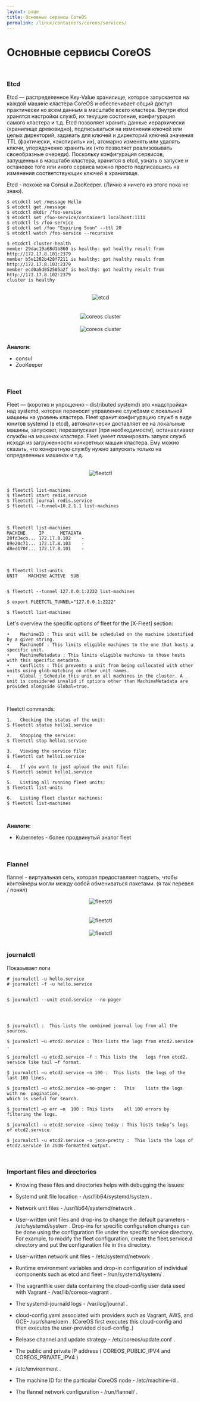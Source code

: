```yaml
---
layout: page
title: Основные сервисы CoreOS
permalink: /linux/containers/coreos/services/
---
```


# Основные сервисы CoreOS


<br/>

### Etcd

Etcd — распределенное Key-Value хранилище, которое запускается на каждой машине кластера CoreOS и обеспечивает общий доступ практически ко всем данным в масштабе всего кластера. Внутри etcd хранятся настройки служб, их текущие состояние, конфигурация самого кластера и т.д. Etcd позволяет хранить данные иерархически (хранилище древовидно), подписываться на изменения ключей или целых директорий, задавать для ключей и директорий ключей значения TTL (фактически, «экспирить» их), атомарно изменять или удалять ключи, упорядоченно хранить их (что позволяет реализовывать своеобразные очереди). Поскольку конфигурация сервисов, запущенных в масштабе кластера, хранится в etcd, узнать о запуске и остановке того или иного сервиса можно просто подписавшись на изменения соответствующих ключей в хранилище.

Etcd - похоже на Consul и ZooKeeper. (Лично я ничего из этого пока не знаю).

    $ etcdctl set /message Hello
    $ etcdctl get /message
    $ etcdctl mkdir /foo-service
    $ etcdctl set /foo-service/container1 localhost:1111
    $ etcdctl ls /foo-service
    $ etcdctl set /foo "Expiring Soon" --ttl 20
    $ etcdctl watch /foo-service --recursive

    $ etcdctl cluster-health
    member 29dac19a68d1b860 is healthy: got healthy result from http://172.17.8.101:2379
    member b5e1282b428f7211 is healthy: got healthy result from http://172.17.8.103:2379
    member ecd0a5d052505a2f is healthy: got healthy result from http://172.17.8.102:2379
    cluster is healthy



<br/>

<div align="center">
    <img src="//files.sysadm.ru/img/linux/containers/coreos/etcd.png" border="0" alt="etcd">
</div>

<br/>

<br/>

<div align="center">
    <img src="//files.sysadm.ru/img/linux/containers/coreos/getting_started_with_coreos/pic1.png" border="0" alt="coreos cluster">
</div>

<br/>

<div align="center">
    <img src="//files.sysadm.ru/img/linux/containers/coreos/getting_started_with_coreos/pic2.png" border="0" alt="coreos cluster">
</div>

<br/>

**Аналоги:**

- consul
- ZooKeeper


<br/>

### Fleet

Fleet — (коротко и упрощенно - distributed systemd) это «надстройка» над systemd, которая переносит управление службами с локальной машины на уровень кластера. Fleet хранит конфигурацию служб в виде юнитов systemd (в etcd), автоматически доставляет ее на локальные машины, запускает, перезапускает (при необходимости), останавливает службы на машинах кластера. Fleet умеет планировать запуск служб исходя из загруженности конкретных машин кластера. Ему можно сказать, что конкретную службу нужно запускать только на определенных машинах и т.д.



<br/>

<div align="center">
    <img src="//files.sysadm.ru/img/linux/containers/coreos/getting_started_with_coreos/pic3.png" border="0" alt="fleetctl">
</div>

<br/>


    $ fleetctl list-machines
    $ fleetctl start redis.service
    $ fleetctl journal redis.service
    $ fleetctl --tunnel=10.2.1.1 list-machines



<br/>


    $ fleetctl list-machines
    MACHINE		IP		METADATA
    20fd3ecb...	172.17.8.102	-
    89e20c71...	172.17.8.103	-
    d8ed170f...	172.17.8.101	-

<br/>

    $ fleetctl list-units   
    UNIT	MACHINE	ACTIVE	SUB


    $ fleetctl --tunnel 127.0.0.1:2222 list-machines

    $ export FLEETCTL_TUNNEL="127.0.0.1:2222"

    $ fleetctl list-machines




Let's overview the specific options of fleet for the [X-Fleet] section:

    •	 MachineID : This unit will be scheduled on the machine identified by a given string.
    •	 MachineOf : This limits eligible machines to the one that hosts a specific unit.
    •	 MachineMetadata : This limits eligible machines to those hosts with this specific metadata.
    •	 Conflicts : This prevents a unit from being collocated with other units using glob-matching on other unit names.
    •	 Global : Schedule this unit on all machines in the cluster. A unit is considered invalid if options other than MachineMetadata are provided alongside Global=true.


<br/>

Fleetctl commands:

    1.	 Checking the status of the unit:
    $ fleetctl status hello1.service

    2.	 Stopping the service:
    $ fleetctl stop hello1.service

    3.	 Viewing the service file:
    $ fleetctl cat hello1.service

    4.	 If you want to just upload the unit file:
    $ fleetctl submit hello1.service

    5.	 Listing all running fleet units:
    $ fleetctl list-units

    6.	 Listing fleet cluster machines:
    $ fleetctl list-machines

<br/>

**Аналоги:**

- Kubernetes - более продвинутый аналог fleet

<br/>

### Flannel

flannel - виртуальная сеть, которая предоставляет подсеть, чтобы контейнеры могли между собой обмениваться пакетами. (я так перевел / понял)


<div align="center">
    <img src="//files.sysadm.ru/img/linux/containers/coreos/getting_started_with_coreos/pic5.png" border="0" alt="fleetctl">
</div>

<br/>


<br/>

<div align="center">
    <img src="//files.sysadm.ru/img/linux/containers/coreos/getting_started_with_coreos/pic6.png" border="0" alt="fleetctl">
</div>

<br/>


<div align="center">
    <img src="//files.sysadm.ru/img/linux/containers/coreos/getting_started_with_coreos/pic7.png" border="0" alt="fleetctl">
</div>



<br/>

### journalctl

Показывает логи

    # journalctl -u hello.service
    # journalctl -f -u hello.service


    $ journalctl --unit etcd.service --no-pager




    $ journalctl :	This lists the combined	journal	log	from all the sources.

    $ journalctl –u	etcd2.service :	This lists the logs from etcd2.service .

    $ journalctl –u	etcd2.service –f : This lists the	logs from etcd2. service like tail –f format.

    $ journalctl –u	etcd2.service –n 100 :	This lists	the	logs of	the	last 100 lines.

    $ journalctl –u	etcd2.service –no-pager :	This	lists the logs with	no	pagination,
    which is useful	for	search.

    $ journalctl –p	err	–n	100 : This lists	all	100	errors by filtering the logs.

    $ journalctl -u	etcd2.service —since today : This lists today’s logs of etcd2.service.

    $ journalctl -u	etcd2.service -o json-pretty :	This lists the logs of etcd2.service in JSON-formatted output.


<br/>


### Important	files	and	directories

* Knowing	these	files	and	directories	helps	with	debugging	the	issues:

* Systemd	unit	file	location	-	 /usr/lib64/systemd/system .

* Network	unit	files	 -	/usr/lib64/systemd/network .

* User-written	unit	files	and	drop-ins	to	change	the	default	parameters	 -
/etc/systemd/system .	Drop-ins	for	specific	configuration	changes	can	be	done
using	the	configuration	file	under	the	specific	service	directory.	For	example,	to
modify	the	fleet	configuration,	create	the	 fleet.service.d 	directory	and	put	the
configuration	file	in	this	directory.

* User-written	network	unit	files	 -	/etc/systemd/network .

* Runtime	environment	variables	and	drop-in	configuration	of	individual	components
such	as	 etcd 	and	 fleet 	 -	/run/systemd/system/ .

* The	vagrantfile	user	data	containing	the	 cloud-config 	user	data	used	with	Vagrant	 - /var/lib/coreos-vagrant .

* The	 systemd-journald 	logs	 -	/var/log/journal .

* cloud-config.yaml 	associated	with	providers	such	as	Vagrant,	AWS,	and	 GCE-
/usr/share/oem .	(CoreOS	first	executes	this	 cloud-config 	and	then	executes	the
user-provided	 cloud-config .)

* Release	channel	and	update	strategy	 -	/etc/coreos/update.conf .

* The	public	and	private	IP	address	( COREOS_PUBLIC_IPV4 	and	 COREOS_PRIVATE_IPV4 )
-	/etc/environment .

* The	machine	ID	for	the	particular CoreOS node - /etc/machine-id .

* The	flannel	network	configuration	 -	/run/flannel/ .
